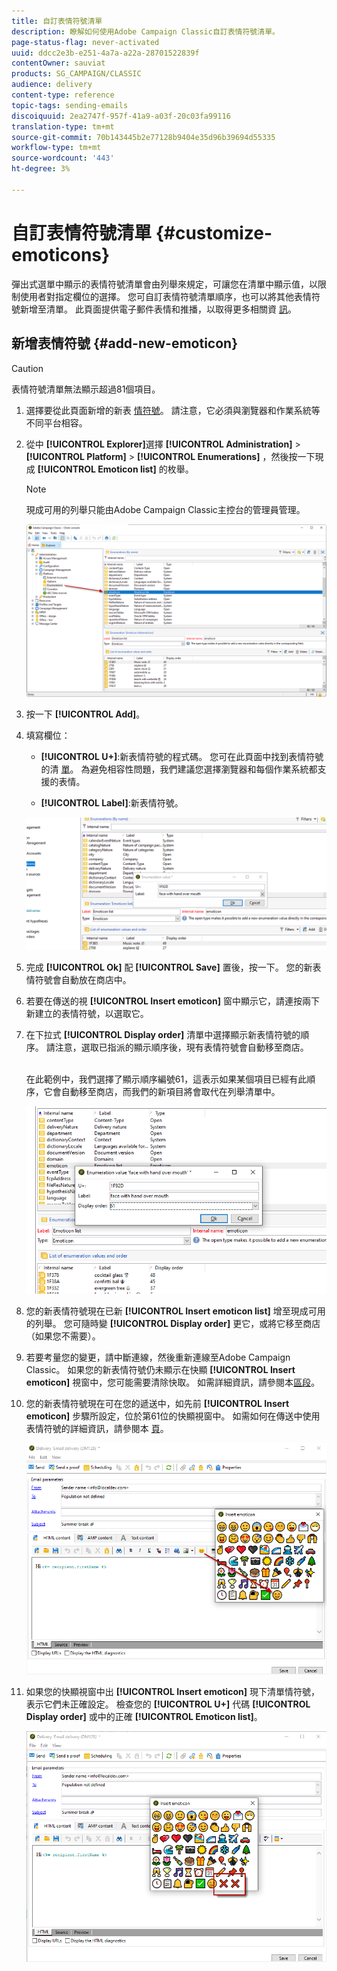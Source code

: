 ```yaml
---
title: 自訂表情符號清單
description: 瞭解如何使用Adobe Campaign Classic自訂表情符號清單。
page-status-flag: never-activated
uuid: ddcc2e3b-e251-4a7a-a22a-28701522839f
contentOwner: sauviat
products: SG_CAMPAIGN/CLASSIC
audience: delivery
content-type: reference
topic-tags: sending-emails
discoiquuid: 2ea2747f-957f-41a9-a03f-20c03fa99116
translation-type: tm+mt
source-git-commit: 70b143445b2e77128b9404e35d96b39694d55335
workflow-type: tm+mt
source-wordcount: '443'
ht-degree: 3%

---
```



# 自訂表情符號清單 {#customize-emoticons}

彈出式選單中顯示的表情符號清單會由列舉來規定，可讓您在清單中顯示值，以限制使用者對指定欄位的選擇。
您可自訂表情符號清單順序，也可以將其他表情符號新增至清單。
此頁面提供電子郵件表情和推播，以取得更多相關資 [訊](../../delivery/using/defining-the-email-content.md#inserting-emoticons)。

## 新增表情符號 {#add-new-emoticon}

>[!CAUTION]
>
>表情符號清單無法顯示超過81個項目。

1. 選擇要從此頁面新增的新表 [情符號](https://unicode.org/emoji/charts/full-emoji-list.html)。 請注意，它必須與瀏覽器和作業系統等不同平台相容。

1. 從中 **[!UICONTROL Explorer]**&#x200B;選擇 **[!UICONTROL Administration]** > **[!UICONTROL Platform]** > **[!UICONTROL Enumerations]** ，然後按一下現成 **[!UICONTROL Emoticon list]** 的枚舉。

   >[!NOTE]
   >
   >現成可用的列舉只能由Adobe Campaign Classic主控台的管理員管理。

   ![](assets/emoticon_1.png)

1. 按一下 **[!UICONTROL Add]**。

1. 填寫欄位：

   * **[!UICONTROL U+]**:新表情符號的程式碼。 您可在此頁面中找到表情符號的清 [單](https://unicode.org/emoji/charts/full-emoji-list.html)。
為避免相容性問題，我們建議您選擇瀏覽器和每個作業系統都支援的表情。

   * **[!UICONTROL Label]**:新表情符號。

   ![](assets/emoticon_5.png)

1. 完成 **[!UICONTROL Ok]** 配 **[!UICONTROL Save]** 置後，按一下。
您的新表情符號會自動放在商店中。

1. 若要在傳送的視 **[!UICONTROL Insert emoticon]** 窗中顯示它，請連按兩下新建立的表情符號，以選取它。

1. 在下拉式 **[!UICONTROL Display order]** 清單中選擇顯示新表情符號的順序。 請注意，選取已指派的顯示順序後，現有表情符號會自動移至商店。

   <br>在此範例中，我們選擇了顯示順序編號61，這表示如果某個項目已經有此順序，它會自動移至商店，而我們的新項目將會取代在列舉清單中。

   ![](assets/emoticon_2.png)

1. 您的新表情符號現在已新 **[!UICONTROL Insert emoticon list]** 增至現成可用的列舉。 您可隨時變 **[!UICONTROL Display order]** 更它，或將它移至商店（如果您不需要）。

1. 若要考量您的變更，請中斷連線，然後重新連線至Adobe Campaign Classic。 如果您的新表情符號仍未顯示在快顯 **[!UICONTROL Insert emoticon]** 視窗中，您可能需要清除快取。 如需詳細資訊，請參閱本[區段](../../platform/using/faq-campaign-config.md#perform-soft-cache-clear)。

1. 您的新表情符號現在可在您的遞送中，如先前 **[!UICONTROL Insert emoticon]** 步驟所設定，位於第61位的快顯視窗中。 如需如何在傳送中使用表情符號的詳細資訊，請參閱本 [頁](../../delivery/using/defining-the-email-content.md#inserting-emoticons)。

   ![](assets/emoticon_4.png)

1. 如果您的快顯視窗中出 **[!UICONTROL Insert emoticon]** 現下清單情符號，表示它們未正確設定。 檢查您的 **[!UICONTROL U+]** 代碼 **[!UICONTROL Display order]** 或中的正確 **[!UICONTROL Emoticon list]**。

   ![](assets/emoticon_6.png)
